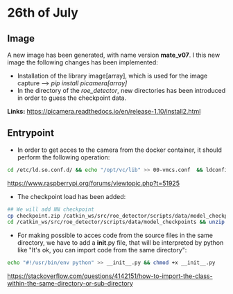 # 26th of July

## Image
A new image has been generated, with name version **mate_v07**. I this new image the following changes has been implemented:
* Installation of the library image[array], which is used for the image capture --> *pip install picamera[array]*
* In the directory of the *roe_detector*, new directories has been introduced in order to guess the checkpoint data.

**Links:**
https://picamera.readthedocs.io/en/release-1.10/install2.html

## Entrypoint
* In order to get acces to the camera from the docker container, it should perform the following operation:
```bash
cd /etc/ld.so.conf.d/ && echo "/opt/vc/lib" >> 00-vmcs.conf  && ldconfig
```
https://www.raspberrypi.org/forums/viewtopic.php?t=51925

* The checkpoint load has been added:
```bash
## We will add NN checkpoint
cp checkpoint.zip /catkin_ws/src/roe_detector/scripts/data/model_checkpoints
cd /catkin_ws/src/roe_detector/scripts/data/model_checkpoints && unzip checkpoint.zip && rm checkpoint.zip
```
* For making possible to acces code from the source files in the same directory, we have to add a __init__.py file, that will be interpreted by python like "It's ok, you can import code from the same directory":
```bash
echo "#!/usr/bin/env python" >> __init__.py && chmod +x __init__.py
```
https://stackoverflow.com/questions/4142151/how-to-import-the-class-within-the-same-directory-or-sub-directory
